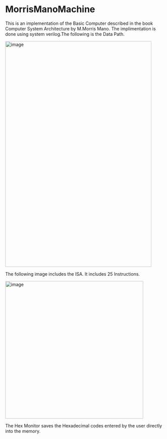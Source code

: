 # MorrisManoMachine

This is an implementation of the Basic Computer described in the book Computer System Architecture by M.Morris Mano. The implimentation is done using system verilog.The following is the Data Path.

<img width="463" height="714" alt="image" src="https://github.com/user-attachments/assets/6db51c2f-1fb4-43b0-b3ce-50b4efd6a781" />

The following image includes the ISA. It includes 25 Instructions.

<img width="437" height="435" alt="image" src="https://github.com/user-attachments/assets/4124ace4-2be5-481f-97d7-b90a97e11530" />

The Hex Monitor saves the Hexadecimal codes entered by the user directly into the memory.
